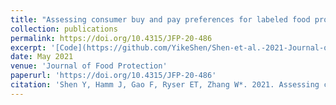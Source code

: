 ```yaml
---
title: "Assessing consumer buy and pay preferences for labeled food products with statistical and machine learning methods"
collection: publications
permalink: https://doi.org/10.4315/JFP-20-486
excerpt: '[Code](https://github.com/YikeShen/Shen-et-al.-2021-Journal-of-Food-Protection), https://github.com/YikeShen/Shen-et-al.-2021-Journal-of-Food-Protection'
date: May 2021
venue: 'Journal of Food Protection'
paperurl: 'https://doi.org/10.4315/JFP-20-486'
citation: 'Shen Y, Hamm J, Gao F, Ryser ET, Zhang W*. 2021. Assessing consumer buy and pay preferences for labeled food products with statistical and machine learning methods. Journal of Food Protection.'
---
```

